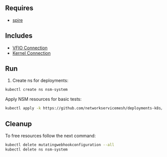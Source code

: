 ## Requires

- [spire](../spire)

## Includes

- [VFIO Connection](../use-cases/Vfio2Noop)
- [Kernel Connection](../use-cases/SriovKernel2Noop)

## Run

1. Create ns for deployments:
```bash
kubectl create ns nsm-system
```

Apply NSM resources for basic tests:
```bash
kubectl apply -k https://github.com/networkservicemesh/deployments-k8s/examples/sriov?ref=a560113dceb92d8a5b816a67eeec48231f77fd58
```

## Cleanup

To free resources follow the next command:
```bash
kubectl delete mutatingwebhookconfiguration --all
kubectl delete ns nsm-system
```
